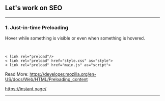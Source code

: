 ## Let's work on SEO

<hr/>

### 1. Just-in-time Preloading
Hover while something is visible or even when something is hovered.

<script src="//instant.page/5.1.0" type="module" integrity="sha384-by67kQnR+pyfy8yWP4kPO12fHKRLHZPfEsiSXR8u2IKcTdxD805MGUXBzVPnkLHw"></script>
<br/>


```
< link rel="preload"/>
< link rel="preload" href="style.css" as="style">
< link rel="preload" href="main.js" as="script">
```
Read More: 
https://developer.mozilla.org/en-US/docs/Web/HTML/Preloading_content

https://instant.page/
<hr/>
